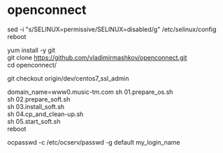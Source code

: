 # openconnect
sed -i "s/SELINUX=permissive/SELINUX=disabled/g" /etc/selinux/config <br/>
reboot <br/>

yum install -y git <br/>
git clone https://github.com/vladimirmashkov/openconnect.git <br/>
cd openconnect/ <br/>

git checkout origin/dev/centos7_ssl_admin <br/>

domain_name=www0.music-tm.com
sh 01.prepare_os.sh <br/>
sh 02.prepare_soft.sh <br/>
sh 03.install_soft.sh <br/>
sh 04.cp_and_clean-up.sh <br/>
sh 05.start_soft.sh <br/>
reboot <br/>

ocpasswd -c /etc/ocserv/passwd -g default my_login_name <br/>

